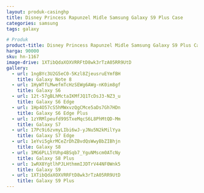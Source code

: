 ```yaml
---
layout: produk-casinghp
title: Disney Princess Rapunzel Midle Samsung Galaxy S9 Plus Case
categories: samsung
tags: galaxy

# Produk
product-title: Disney Princess Rapunzel Midle Samsung Galaxy S9 Plus Case
harga: 90000
sku: hn-1167
image-drive: 1XTibQdaXOXVRRFtD8wk3rTzA05RR9UtD
gallery:
  - url: 1ngBYc3U2G5eC0-5Kzl8ZjeusruEYmfBH
    title: Galaxy Note 8
  - url: 1HyWTfLMwefmTcHzSEWg6AWg-nK0im8gf
    title: Galaxy S6
  - url: 12t-57gBLhMctaIKMfJQ1TcDsJ3-NZ3_u
    title: Galaxy S6 Edge
  - url: 1Hp4O57cS5hMWxvzQgCMce5aDs7Gh7HDn
    title: Galaxy S6 Edge Plus
  - url: 1zYRMlpeufd99STxeMqcS6L8PhMtQD-Mm
    title: Galaxy S7
  - url: 17Pc9i6zvmyLIbi6wJ-yJNu5N2kMilYya
    title: Galaxy S7 Edge
  - url: 1eYvi5gkrMCeZrDhZBvdQsWwyBbZIBhjn
    title: Galaxy S8
  - url: 1MG6PLL5YUhp4BSqb7_YguNMscm0ATcNy
    title: Galaxy S8 Plus
  - url: 1wRX8YgtlhPJLHthmmIJDTrV44NF0Wnk5
    title: Galaxy S9
  - url: 1XTibQdaXOXVRRFtD8wk3rTzA05RR9UtD
    title: Galaxy S9 Plus
---
```

